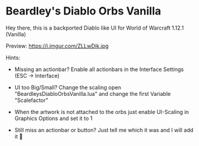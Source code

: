 # Beardley's Diablo Orbs Vanilla

Hey there,
this is a backported Diablo like UI for World of Warcraft 1.12.1 (Vanilla)

Preview: https://i.imgur.com/ZLLwDik.jpg

Hints:
 - Missing an actionbar? Enable all actionbars in the Interface Settings (ESC -> Interface)
 
 - UI too Big/Small? Change the scaling open "BeardleysDiabloOrbsVanilla.lua" and change the first Variable "Scalefactor"

 - When the artwork is not attached to the orbs just enable UI-Scaling in Graphics Options and set it to 1
 
 - Still miss an actionbar or button?  Just tell me which it was and I will add it 🙂 
